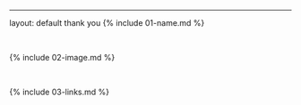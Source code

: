 ---
layout: default
thank you
{% include 01-name.md %}

<br>

{% include 02-image.md %}

<br>

{% include 03-links.md %}

